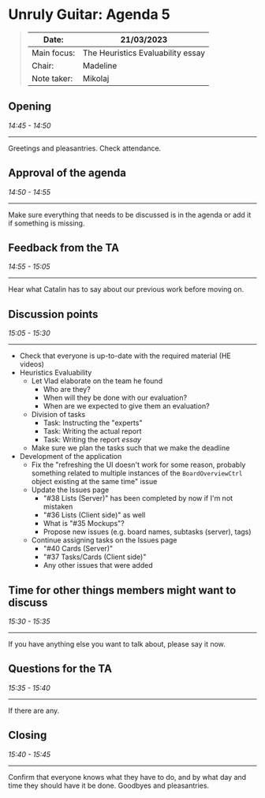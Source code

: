 # Unruly Guitar: Agenda 5

> Date: | 21/03/2023
> -|-
> Main focus:|The Heuristics Evaluability essay
> Chair:|Madeline
> Note taker:|Mikolaj

## Opening

*14:45 - 14:50*  

---

Greetings and pleasantries. Check attendance.

## Approval of the agenda

*14:50 - 14:55*

---

Make sure everything that needs to be discussed is in the agenda or add it if something is missing.

## Feedback from the TA

*14:55 - 15:05*

---

Hear what Catalin has to say about our previous work before moving on.

## Discussion points

*15:05 - 15:30*

---

- Check that everyone is up-to-date with the required material (HE videos)
- Heuristics Evaluability
  - Let Vlad elaborate on the team he found
    - Who are they?
    - When will they be done with our evaluation?
    - When are we expected to give them an evaluation?
  - Division of tasks
    - Task: Instructing the "experts"
    - Task: Writing the actual report
    - Task: Writing the report *essay*
  - Make sure we plan the tasks such that we make the deadline
- Development of the application
  - Fix the "refreshing the UI doesn't work for some reason, probably something related to multiple instances of the `BoardOverviewCtrl` object existing at the same time" issue
  - Update the Issues page
    - "#38 Lists (Server)" has been completed by now if I'm not mistaken
    - "#36 Lists (Client side)" as well
    - What is "#35 Mockups"?
    - Propose new issues (e.g. board names, subtasks (server), tags)
  - Continue assigning tasks on the Issues page
    - "#40 Cards (Server)"
    - "#37 Tasks/Cards (Client side)"
    - Any other issues that were added

## Time for other things members might want to discuss

*15:30 - 15:35*

---

If you have anything else you want to talk about, please say it now.

## Questions for the TA

*15:35 - 15:40*

---

If there are any.

## Closing

*15:40 - 15:45*

---

Confirm that everyone knows what they have to do, and by what day and time they should have it be done. Goodbyes and pleasantries.
